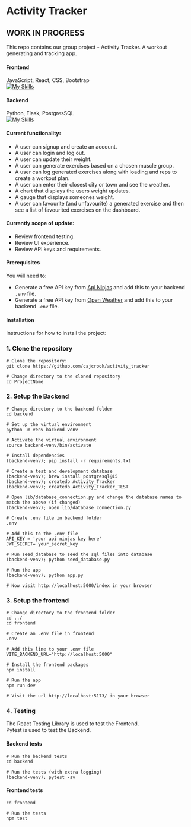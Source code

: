 # Activity Tracker
## WORK IN PROGRESS
This repo contains our group project - Activity Tracker. A workout generating and tracking app.

#### Frontend
JavaScript, React, CSS, Bootstrap  
[![My Skills](https://skillicons.dev/icons?i=js,react,css,bootstrap)](https://skillicons.dev)

#### Backend
Python, Flask, PostgresSQL  
[![My Skills](https://skillicons.dev/icons?i=python,flask,postgres)](https://skillicons.dev)

#### Current functionality:
- A user can signup and create an account.
- A user can login and log out.
- A user can update their weight.
- A user can generate exercises based on a chosen muscle group.
- A user can log generated exercises along with loading and reps to create a workout plan.
- A user can enter their closest city or town and see the weather.
- A chart that displays the users weight updates.
- A gauge that displays someones weight.
- A user can favourite (and unfavourite) a generated exercise and then see a list of favourited exercises on the dashboard.

#### Currently scope of update:
- Review frontend testing.
- Review UI experience.
- Review API keys and requirements.



#### Prerequisites
You will need to: 
- Generate a free API key from [Api Ninjas](https://api-ninjas.com) and add this to your backend `.env` file.
- Generate a free API key from [Open Weather](https://openweathermap.org/api) and add this to your backend `.env` file.

#### Installation
Instructions for how to install the project:

### 1. Clone the repository
```
# Clone the repository:
git clone https://github.com/cajcrook/activity_tracker

# Change directory to the cloned repository
cd ProjectName
```

### 2. Setup the Backend
```
# Change directory to the backend folder
cd backend

# Set up the virtual environment
python -m venv backend-venv

# Activate the virtual environment
source backend-venv/bin/activate

# Install dependencies
(backend-venv); pip install -r requirements.txt

# Create a test and development database
(backend-venv); brew install postgresql@15
(backend-venv); createdb Activity_Tracker
(backend-venv); createdb Activity_Tracker_TEST

# Open lib/database_connection.py and change the database names to match the above (if changed)
(backend-venv); open lib/database_connection.py

# Create .env file in backend folder
.env

# Add this to the .env file 
API_KEY = 'your api ninjas key here'
JWT_SECRET= your_secret_key

# Run seed_database to seed the sql files into database 
(backend-venv); python seed_database.py

# Run the app
(backend-venv); python app.py

# Now visit http://localhost:5000/index in your browser
```

### 3. Setup the frontend

```
# Change directory to the frontend folder
cd ../
cd frontend

# Create an .env file in frontend
.env

# Add this line to your .env file
VITE_BACKEND_URL="http://localhost:5000"

# Install the frontend packages
npm install 

# Run the app
npm run dev

# Visit the url http://localhost:5173/ in your browser
```

### 4. Testing

The React Testing Library is used to test the Frontend.  
Pytest is used to test the Backend.  

#### Backend tests
```
# Run the backend tests
cd backend

# Run the tests (with extra logging)
(backend-venv); pytest -sv
```
  
#### Frontend tests
```
cd frontend

# Run the tests
npm test
```
